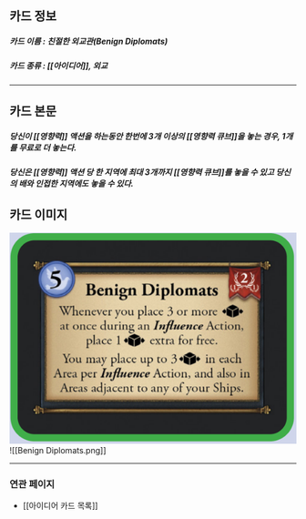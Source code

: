 ## 카드 정보
##### 카드 이름 : 친절한 외교관(Benign Diplomats)
##### 카드 종류 : [[아이디어]], 외교
---
## 카드 본문
##### 당신이 [[영향력]] 액션을 하는동안 한번에 3개 이상의 [[영향력 큐브]]을 놓는 경우, 1개를 무료로 더 놓는다.
##### 당신은 [[영향력]] 액션 당 한 지역에 최대 3개까지 [[영향력 큐브]]를 놓을 수 있고 당신의 배와 인접한 지역에도 놓을 수 있다.

## 카드 이미지
<img src="\Assets\Benign Diplomats.png"/>
![[Benign Diplomats.png]]

--- 

### 연관 페이지
- [[아이디어 카드 목록]]
